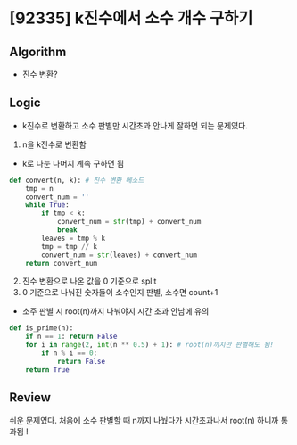 # [92335] k진수에서 소수 개수 구하기
## Algorithm
- 진수 변환?
## Logic
- k진수로 변환하고 소수 판별만 시간초과 안나게 잘하면 되는 문제였다.
1. n을 k진수로 변환함
- k로 나눈 나머지 계속 구하면 됨
```python
def convert(n, k): # 진수 변환 메소드
    tmp = n
    convert_num = ''
    while True:
        if tmp < k:
            convert_num = str(tmp) + convert_num
            break
        leaves = tmp % k
        tmp = tmp // k
        convert_num = str(leaves) + convert_num
    return convert_num
```
2. 진수 변환으로 나온 값을 0 기준으로 split
3. 0 기준으로 나눠진 숫자들이 소수인지 판별, 소수면 count+1
- 소주 판별 시 root(n)까지 나눠야지 시간 초과 안남에 유의
```python
def is_prime(n):
    if n == 1: return False
    for i in range(2, int(n ** 0.5) + 1): # root(n)까지만 판별해도 됨!
        if n % i == 0:
            return False
    return True
```

## Review
쉬운 문제였다. 처음에 소수 판별할 때 n까지 나눴다가 시간초과나서 root(n) 하니까 통과됨 !